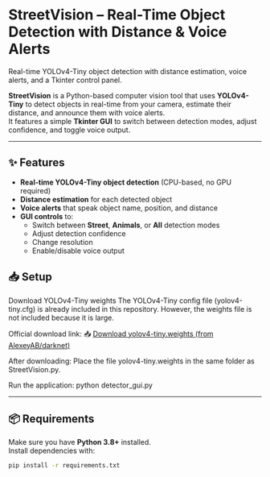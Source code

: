 
# StreetVision – Real-Time Object Detection with Distance & Voice Alerts

Real-time YOLOv4-Tiny object detection with distance estimation, voice alerts, and a Tkinter control panel.

**StreetVision** is a Python-based computer vision tool that uses **YOLOv4-Tiny** to detect objects in real-time from your camera, estimate their distance, and announce them with voice alerts.  
It features a simple **Tkinter GUI** to switch between detection modes, adjust confidence, and toggle voice output.

---

## ✨ Features
- **Real-time YOLOv4-Tiny object detection** (CPU-based, no GPU required)
- **Distance estimation** for each detected object
- **Voice alerts** that speak object name, position, and distance
- **GUI controls** to:
  - Switch between **Street**, **Animals**, or **All** detection modes
  - Adjust detection confidence
  - Change resolution
  - Enable/disable voice output
    
## 📥 Setup

Download YOLOv4-Tiny weights
The YOLOv4-Tiny config file (yolov4-tiny.cfg) is already included in this repository.
However, the weights file is not included because it is large.

Official download link:
📥 [Download yolov4-tiny.weights (from AlexeyAB/darknet)](https://github.com/AlexeyAB/darknet/releases/download/darknet_yolo_v4_pre/yolov4-tiny.weights)

After downloading:
Place the file yolov4-tiny.weights in the same folder as StreetVision.py.

Run the application:
python detector_gui.py

---

## 📦 Requirements
Make sure you have **Python 3.8+** installed.  
Install dependencies with:
```bash
pip install -r requirements.txt
